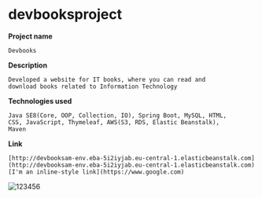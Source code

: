 # devbooksproject

**Project name**

    Devbooks
    
**Description**

    Developed a website for IT books, where you can read and
    download books related to Information Technology
    
**Technologies used**

    Java SE8(Core, OOP, Collection, IO), Spring Boot, MySQL, HTML,
    CSS, JavaScript, Thymeleaf, AWS(S3, RDS, Elastic Beanstalk),
    Maven
    
**Link**    
    
    [http://devbooksam-env.eba-5i2iyjab.eu-central-1.elasticbeanstalk.com](http://devbooksam-env.eba-5i2iyjab.eu-central-1.elasticbeanstalk.com)
    [I'm an inline-style link](https://www.google.com)
    
    
   ![123456](https://user-images.githubusercontent.com/60201287/106724696-f7aa0200-6621-11eb-980b-92cc215f5009.jpg)

